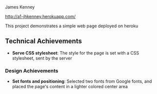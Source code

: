 James Kenney

http://a1-jhkenney.herokuapp.com/

This project demonstrates a simple web page deployed on heroku

## Technical Achievements
- **Serve CSS stylesheet**: The style for the page is set with a CSS stylesheet, sent by the server

### Design Achievements
- **Set fonts and positioning**: Selected two fonts from Google fonts, and placed the page's content in a lighter colored center area
